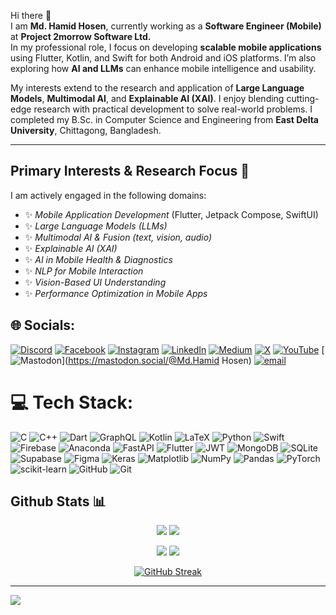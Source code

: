Hi there 👋  
I am **Md. Hamid Hosen**, currently working as a **Software Engineer (Mobile)** at **Project 2morrow Software Ltd.**  
In my professional role, I focus on developing **scalable mobile applications** using Flutter, Kotlin, and Swift for both Android and iOS platforms. I’m also exploring how **AI and LLMs** can enhance mobile intelligence and usability.

My interests extend to the research and application of **Large Language Models**, **Multimodal AI**, and **Explainable AI (XAI)**. I enjoy blending cutting-edge research with practical development to solve real-world problems. I completed my B.Sc. in Computer Science and Engineering from **East Delta University**, Chittagong, Bangladesh.

---

## Primary Interests & Research Focus 🎯

I am actively engaged in the following domains:

- ✨ *Mobile Application Development* (Flutter, Jetpack Compose, SwiftUI)  
- ✨ *Large Language Models (LLMs)*  
- ✨ *Multimodal AI & Fusion (text, vision, audio)*  
- ✨ *Explainable AI (XAI)*  
- ✨ *AI in Mobile Health & Diagnostics*  
- ✨ *NLP for Mobile Interaction*  
- ✨ *Vision-Based UI Understanding*  
- ✨ *Performance Optimization in Mobile Apps*

## 🌐 Socials:
[![Discord](https://img.shields.io/badge/Discord-%237289DA.svg?logo=discord&logoColor=white)](https://discord.gg/hamid42) [![Facebook](https://img.shields.io/badge/Facebook-%231877F2.svg?logo=Facebook&logoColor=white)](https://facebook.com/mdhamidhosen42) [![Instagram](https://img.shields.io/badge/Instagram-%23E4405F.svg?logo=Instagram&logoColor=white)](https://instagram.com/md.hamidhosen) [![LinkedIn](https://img.shields.io/badge/LinkedIn-%230077B5.svg?logo=linkedin&logoColor=white)](https://linkedin.com/in/md-hamid-hosen) [![Medium](https://img.shields.io/badge/Medium-12100E?logo=medium&logoColor=white)](https://medium.com/@@hamid42) [![X](https://img.shields.io/badge/X-black.svg?logo=X&logoColor=white)](https://x.com/mdhamidhosen1) [![YouTube](https://img.shields.io/badge/YouTube-%23FF0000.svg?logo=YouTube&logoColor=white)](https://youtube.com/@@hamidhosen128) [![Mastodon](https://img.shields.io/badge/-MASTODON-%232B90D9?logo=mastodon&logoColor=white)](https://mastodon.social/@Md.Hamid Hosen) [![email](https://img.shields.io/badge/Email-D14836?logo=gmail&logoColor=white)](mailto:mdhamidhosen4@gmail.com) 

# 💻 Tech Stack:
![C](https://img.shields.io/badge/c-%2300599C.svg?style=for-the-badge&logo=c&logoColor=white) ![C++](https://img.shields.io/badge/c++-%2300599C.svg?style=for-the-badge&logo=c%2B%2B&logoColor=white) ![Dart](https://img.shields.io/badge/dart-%230175C2.svg?style=for-the-badge&logo=dart&logoColor=white) ![GraphQL](https://img.shields.io/badge/-GraphQL-E10098?style=for-the-badge&logo=graphql&logoColor=white) ![Kotlin](https://img.shields.io/badge/kotlin-%237F52FF.svg?style=for-the-badge&logo=kotlin&logoColor=white) ![LaTeX](https://img.shields.io/badge/latex-%23008080.svg?style=for-the-badge&logo=latex&logoColor=white) ![Python](https://img.shields.io/badge/python-3670A0?style=for-the-badge&logo=python&logoColor=ffdd54) ![Swift](https://img.shields.io/badge/swift-F54A2A?style=for-the-badge&logo=swift&logoColor=white) ![Firebase](https://img.shields.io/badge/firebase-%23039BE5.svg?style=for-the-badge&logo=firebase) ![Anaconda](https://img.shields.io/badge/Anaconda-%2344A833.svg?style=for-the-badge&logo=anaconda&logoColor=white) ![FastAPI](https://img.shields.io/badge/FastAPI-005571?style=for-the-badge&logo=fastapi) ![Flutter](https://img.shields.io/badge/Flutter-%2302569B.svg?style=for-the-badge&logo=Flutter&logoColor=white) ![JWT](https://img.shields.io/badge/JWT-black?style=for-the-badge&logo=JSON%20web%20tokens) ![MongoDB](https://img.shields.io/badge/MongoDB-%234ea94b.svg?style=for-the-badge&logo=mongodb&logoColor=white) ![SQLite](https://img.shields.io/badge/sqlite-%2307405e.svg?style=for-the-badge&logo=sqlite&logoColor=white) ![Supabase](https://img.shields.io/badge/Supabase-3ECF8E?style=for-the-badge&logo=supabase&logoColor=white) ![Figma](https://img.shields.io/badge/figma-%23F24E1E.svg?style=for-the-badge&logo=figma&logoColor=white) ![Keras](https://img.shields.io/badge/Keras-%23D00000.svg?style=for-the-badge&logo=Keras&logoColor=white) ![Matplotlib](https://img.shields.io/badge/Matplotlib-%23ffffff.svg?style=for-the-badge&logo=Matplotlib&logoColor=black) ![NumPy](https://img.shields.io/badge/numpy-%23013243.svg?style=for-the-badge&logo=numpy&logoColor=white) ![Pandas](https://img.shields.io/badge/pandas-%23150458.svg?style=for-the-badge&logo=pandas&logoColor=white) ![PyTorch](https://img.shields.io/badge/PyTorch-%23EE4C2C.svg?style=for-the-badge&logo=PyTorch&logoColor=white) ![scikit-learn](https://img.shields.io/badge/scikit--learn-%23F7931E.svg?style=for-the-badge&logo=scikit-learn&logoColor=white) ![GitHub](https://img.shields.io/badge/github-%23121011.svg?style=for-the-badge&logo=github&logoColor=white) ![Git](https://img.shields.io/badge/git-%23F05033.svg?style=for-the-badge&logo=git&logoColor=white)

## Github Stats 📊
<div align="center">
    
![](http://github-profile-summary-cards.vercel.app/api/cards/stats?username=hamidhosen42&theme=aura)
![](http://github-profile-summary-cards.vercel.app/api/cards/productive-time?username=hamidhosen42&theme=dracula&utcOffset=8)

![](http://github-profile-summary-cards.vercel.app/api/cards/repos-per-language?username=hamidhosen42&theme=apprentice)
![](http://github-profile-summary-cards.vercel.app/api/cards/most-commit-language?username=hamidhosen42&theme=apprentice)

[![GitHub Streak](https://streak-stats.demolab.com?user=hamidhosen42&theme=dracula&card_width=700)](https://git.io/streak-stats)

</div>

---
[![](https://visitcount.itsvg.in/api?id=hamidhosen42&icon=0&color=0)](https://visitcount.itsvg.in)

<!-- Proudly created with GPRM ( https://gprm.itsvg.in ) -->
